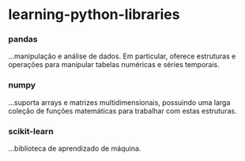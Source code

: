 # learning-python-libraries

### pandas <br>
...manipulação e análise de dados. Em particular, oferece estruturas e operações para manipular tabelas numéricas e séries temporais.

### numpy <br>
...suporta arrays e matrizes multidimensionais, possuindo uma larga coleção de funções matemáticas para trabalhar com estas estruturas.

### scikit-learn <br>
...biblioteca de aprendizado de máquina.
